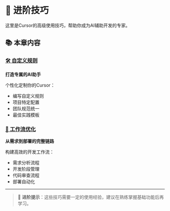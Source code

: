 # 🎯 进阶技巧

这里是Cursor的高级使用技巧，帮助你成为AI辅助开发的专家。

## 📚 本章内容

### [🛠️ 自定义规则](./custom-rules.md)
**打造专属的AI助手**

个性化定制你的Cursor：
- 编写自定义规则
- 项目特定配置
- 团队规范统一
- 最佳实践模板

### [🔄 工作流优化](./workflow.md)
**从需求到部署的完整链路**

构建高效的开发工作流：
- 需求分析流程
- 开发阶段管理
- 代码审查流程
- 部署自动化

---

> 🚀 **进阶提示**：这些技巧需要一定的使用经验，建议在熟练掌握基础功能后再学习。 